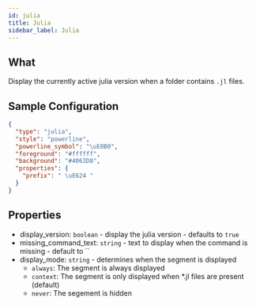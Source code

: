 ```yaml
---
id: julia
title: Julia
sidebar_label: Julia
---
```


## What

Display the currently active julia version when a folder contains `.jl` files.

## Sample Configuration

```json
{
  "type": "julia",
  "style": "powerline",
  "powerline_symbol": "\uE0B0",
  "foreground": "#ffffff",
  "background": "#4063D8",
  "properties": {
    "prefix": " \uE624 "
  }
}
```

## Properties

- display_version: `boolean` - display the julia version - defaults to `true`
- missing_command_text: `string` - text to display when the command is missing - default to ``
- display_mode: `string` - determines when the segment is displayed
  - `always`: The segment is always displayed
  - `context`: The segment is only displayed when *.jl files are present (default)
  - `never`: The segement is hidden
